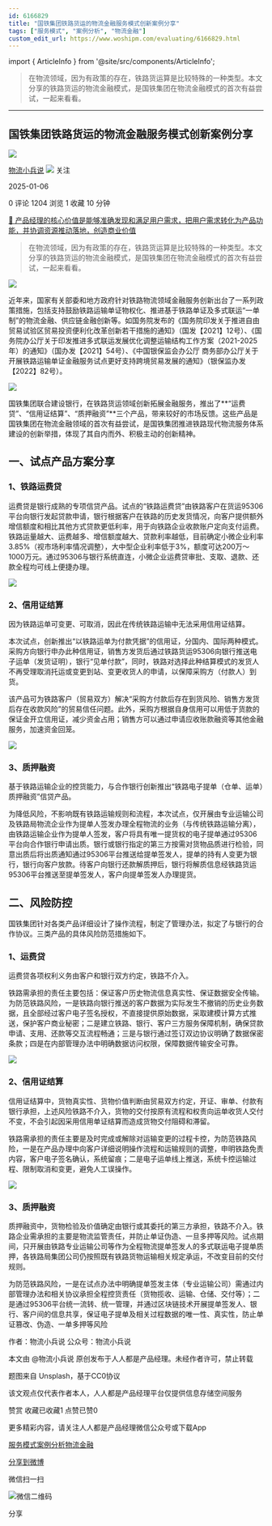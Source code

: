 ```yaml
---
id: 6166829
title: "国铁集团铁路货运的物流金融服务模式创新案例分享"
tags: ["服务模式", "案例分析", "物流金融"]
custom_edit_url: https://www.woshipm.com/evaluating/6166829.html
---
```

import { ArticleInfo } from '@site/src/components/ArticleInfo';

<ArticleInfo
    author="物流小兵说"
    authorLink="https://www.woshipm.com/u/658093"
    published="2025-01-06"
    views={1204}
    comments={0}
    collects={1}
/>

> 在物流领域，因为有政策的存在，铁路货运算是比较特殊的一种类型。本文分享的铁路货运的物流金融模式，是国铁集团在物流金融模式的首次有益尝试，一起来看看。

---

## 国铁集团铁路货运的物流金融服务模式创新案例分享

[![](https://static.woshipm.com/view/woshipm_api_def_20241230105723_1637.jpg?imageView2/1/w/72/h/72/q/100)](https://www.woshipm.com/u/658093)

[物流小兵说](https://www.woshipm.com/u/658093) ![](https://static.woshipm.com/tag/1101_1@2x.png) 关注

2025-01-06

0 评论 1204 浏览 1 收藏 10 分钟

[🔗 产品经理的核心价值是能够准确发现和满足用户需求，把用户需求转化为产品功能，并协调资源推动落地，创造商业价值](https://ke.qidianla.com/courses/90pm)

> 在物流领域，因为有政策的存在，铁路货运算是比较特殊的一种类型。本文分享的铁路货运的物流金融模式，是国铁集团在物流金融模式的首次有益尝试，一起来看看。

![](https://image.woshipm.com/2023/05/06/49d34b7e-ec01-11ed-8df9-00163e0b5ff3.jpg)

近年来，国家有关部委和地方政府针对铁路物流领域金融服务创新出台了一系列政策措施，包括支持鼓励铁路运输单证物权化、推进基于铁路单证及多式联运“一单制”的物流金融、供应链金融创新等。如国务院发布的《国务院印发关于推进自由贸易试验区贸易投资便利化改革创新若干措施的通知》（国发【2021】12号）、《国务院办公厅关于印发推进多式联运发展优化调整运输结构工作方案（2021-2025年）的通知》（国办发【2021】54号）、《中国银保监会办公厅 商务部办公厅关于开展铁路运输单证金融服务试点更好支持跨境贸易发展的通知》（银保监办发【2022】82号）。

![](https://image.woshipm.com/2025/01/05/b18d01c4-cb1b-11ef-bd49-00163e09d72f.png)

国铁集团联合建设银行，在铁路货运领域创新拓展金融服务，推出了**“运费贷”、“信用证结算”、“质押融资”**三个产品，带来较好的市场反馈。这些产品是国铁集团在物流金融领域的首次有益尝试，是国铁集团推进铁路现代物流服务体系建设的创新举措，体现了其自内而外、积极主动的创新精神。

## 一、试点产品方案分享

### 1、铁路运费贷

运费贷是银行成熟的专项信贷产品。试点的“铁路运费贷”由铁路客户在货运95306平台向银行发起贷款申请，银行根据客户在铁路的历史发货情况，向客户提供额外增信额度和相比其他方式贷款更低利率，用于向铁路企业收款账户定向支付运费。铁路运量越大、运费越多、增信额度越大、贷款利率越低，目前确定小微企业利率3.85%（视市场利率情况调整），大中型企业利率低于3%，额度可达200万～1000万元。通过95306与银行系统直连，小微企业运费贷审批、支取、退款、还款全程均可线上便捷办理。

![](https://image.woshipm.com/2025/01/05/de2346f8-cb1b-11ef-bc77-00163e1bca14.png)

### 2、信用证结算

因为铁路运单可变更、可取消，因此在传统铁路运输中无法采用信用证结算。

本次试点，创新推出“以铁路运单为付款凭据”的信用证，分国内、国际两种模式。采购方向银行申办此种信用证，销售方发货后通过铁路货运95306向银行推送电子运单（发货证明），银行“见单付款”，同时，铁路对选择此种结算模式的发货人不再受理取消托运或变更到站、变更收货人的申请，以保障采购方（付款人）到货。

该产品可为铁路客户（贸易双方）解决“采购方付款后存在到货风险、销售方发货后存在收款风险”的贸易信任问题。此外，采购方根据自身信用可以用低于货款的保证金开立信用证，减少资金占用；销售方可以通过申请应收账款融资等其他金融服务，加速资金回笼。

![](https://image.woshipm.com/2025/01/05/e416e412-cb4c-11ef-bd49-00163e09d72f.png)

### 3、质押融资

基于铁路运输企业的控货能力，与合作银行创新推出“铁路电子提单（仓单、运单）质押融资”信贷产品。

为降低风险，不影响既有铁路运输规则和流程，本次试点，仅开展由专业运输公司及铁路局物流企业作为提单人签发办理全程物流的业务（与传统铁路运输分离），由铁路运输企业作为提单人签发，客户将具有唯一提货权的电子提单通过95306平台向合作银行申请出质。银行或银行指定的第三方按需对货物品质进行检验，同意出质后将出质通知通过95306平台推送给提单签发人，提单的持有人变更为银行，银行向客户放款。待客户向银行还款解质押后，银行将解质信息经铁路货运95306平台推送至提单签发人，客户向提单签发人办理提货。

## 二、风险防控

国铁集团针对各类产品详细设计了操作流程，制定了管理办法，拟定了与银行的合作协议。三类产品的具体风险防范措施如下。

### 1、运费贷

运费贷各项权利义务由客户和银行双方约定，铁路不介入。

铁路需承担的责任主要包括：保证客户历史物流信息真实性、保证数据安全传输。为防范铁路风险，一是铁路向银行推送的客户数据为实际发生不撤销的历史业务数据，且全部经过客户电子签名授权，不直接提供原始数据，采取建模计算方式推送，保护客户商业秘密；二是建立铁路、银行、客户三方服务保障机制，确保贷款申请、支用、还款等交互流程畅通；三是与银行通过签订双边协议明确了数据保密条款；四是在内部管理办法中明确数据访问权限，保障数据传输安全可靠。

![](https://image.woshipm.com/2025/01/05/ea120a18-cb4c-11ef-be0c-00163e1bca14.png)

### 2、信用证结算

信用证结算中，货物真实性、货物价值判断由贸易双方约定，开证、审单、付款有银行承担，上述风险铁路不介入，货物的交付按原有流程和权责向运单收货人交付不变，不会引起因采用信用单证结算而造成货物交付阻碍和滞留。

铁路需承担的责任主要是及时完成或解除对运输变更的过程卡控，为防范铁路风险，一是在产品办理中向客户详细说明操作流程和运输规则的调整，申明铁路免责内容，客户电子签名确认，系统留痕；二是电子运单线上推送，系统卡控运输过程、限制取消和变更，避免人工误操作。

![](https://image.woshipm.com/2025/01/05/4378c00a-cb1c-11ef-bd49-00163e09d72f.png)

### 3、质押融资

质押融资中，货物检验及价值确定由银行或其委托的第三方承担，铁路不介入。铁路企业需承担的主要是物流监管责任，并防止单证伪造、一旦多押等风险。试点期间，只开展由铁路专业运输公司等作为全程物流提单签发人的多式联运电子提单质押，各铁路局集团公司仍按照既有铁路货物运输相关规定承运，不改变目前的交付规则。

为防范铁路风险，一是在试点办法中明确提单签发主体（专业运输公司）需通过内部管理办法和相关协议承担全程控货责任（货物揽收、运输、仓储、交付等）；二是通过95306平台统一流转、统一管理，并通过区块链技术开展提单签发人、银行、客户间的信息共享，保证电子提单及相关过程数据的唯一性、真实性，防止单证篡改、伪造、一单多押等风险

作者：物流小兵说 公众号：物流小兵说

本文由 @物流小兵说 原创发布于人人都是产品经理。未经作者许可，禁止转载

题图来自 Unsplash，基于CC0协议

该文观点仅代表作者本人，人人都是产品经理平台仅提供信息存储空间服务

赞赏 收藏已收藏1 点赞已赞0

更多精彩内容，请关注人人都是产品经理微信公众号或下载App

[服务模式](https://www.woshipm.com/tag/%e6%9c%8d%e5%8a%a1%e6%a8%a1%e5%bc%8f)[案例分析](https://www.woshipm.com/tag/%e6%a1%88%e4%be%8b%e5%88%86%e6%9e%90)[物流金融](https://www.woshipm.com/tag/%e7%89%a9%e6%b5%81%e9%87%91%e8%9e%8d)

[分享到微博](https://service.weibo.com/share/share.php?appkey=2775287854&title=国铁集团铁路货运的物流金融服务模式创新案例分享&url=https://www.woshipm.com/evaluating/6166829.html&pic=https://image.woshipm.com/2023/05/06/49d34b7e-ec01-11ed-8df9-00163e0b5ff3.jpg)

微信扫一扫

![微信二维码](https://api.pwmqr.com/qrcode/create/?url=https://www.woshipm.com/evaluating/6166829.html)

分享